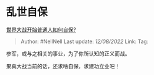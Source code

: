 # 乱世自保
[世界大战开始普通人如何自保?](https://www.zhihu.com/question/365971121/answer/2614814290)

> Author: #NellNell
> Last update: *12/08/2022*
> Link:
> Tag:

参军，或与之相关的事业，为了你所认知的正义而战。

果真大战当前的话，还求啥自保，求建功立业吧！
